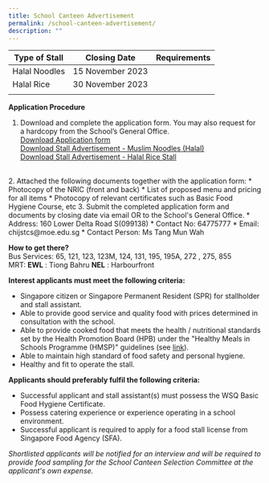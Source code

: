 ```yaml
---
title: School Canteen Advertisement
permalink: /school-canteen-advertisement/
description: ""
---
```

| Type of Stall | Closing Date | Requirements |
| -------- | -------- | -------- |
| Halal Noodles     | 15 November 2023    |     |
| Halal Rice            | 30 November 2023    |     |
|     |       |     |

**Application Procedure**

1. Download and complete the application form. You may also request for a hardcopy from the School’s General Office.<br>
[Download Application form](/files/School%20Canteen%20Advertisements/application%20form.pdf)<br>[Download Stall Advertisement - Muslim Noodles (Halal)](/files/School%20Canteen%20Advertisements/stall%20advertisement%20-%20muslim%20noodles%20(halal)%20stall.pdf)
<br>[Download Stall Advertisement - Halal Rice Stall](/files/School%20Canteen%20Advertisements/stall_advertisement_halal_rice_stall.pdf)
<br>
2. Attached the following documents together with the application form:
* Photocopy of the NRIC (front and back)
* List of proposed menu and pricing for all items
* Photocopy of relevant certificates such as Basic Food Hygiene Course, etc
3. Submit the completed application form and documents by closing date via email OR to the School's General Office.
 * Address: 160 Lower Delta Road S(099138)
* Contact No: 64775777
* Email: chijstcs@moe.edu.sg
* Contact Person: Ms Tang Mun Wah

**How to get there?**
<br>Bus Services:
65, 121, 123, 123M, 124, 131, 195, 195A, 272 , 275, 855
<br>MRT:
**EWL** : Tiong Bahru
**NEL** : Harbourfront

**Interest applicants must meet the following criteria:**
* Singapore citizen or Singapore Permanent Resident (SPR) for stallholder and stall assistant.
* Able to provide good service and quality food with prices determined in consultation with the school.
* Able to provide cooked food that meets the health / nutritional standards set by the Health Promotion Board (HPB) under the "Healthy Meals in Schools Programme (HMSP)" guidelines (see [link](https://www.hpb.gov.sg/schools/school-programmes/healthy-meals-in-schools-programme)).
* Able to maintain high standard of food safety and personal hygiene.
* Healthy and fit to operate the stall.


**Applicants should preferably fulfil the following criteria:**
* Successful applicant and stall assistant(s) must possess the WSQ Basic Food Hygiene Certificate.
* Possess catering experience or experience operating in a school environment.
* Successful applicant is required to apply for a food stall license from Singapore Food Agency (SFA).


*Shortlisted applicants will be notified for an interview and will be required to provide food sampling for the School Canteen Selection Committee at the applicant's own expense.*